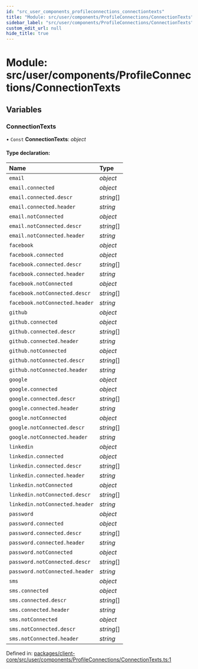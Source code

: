```yaml
---
id: "src_user_components_profileconnections_connectiontexts"
title: "Module: src/user/components/ProfileConnections/ConnectionTexts"
sidebar_label: "src/user/components/ProfileConnections/ConnectionTexts"
custom_edit_url: null
hide_title: true
---
```


# Module: src/user/components/ProfileConnections/ConnectionTexts

## Variables

### ConnectionTexts

• `Const` **ConnectionTexts**: *object*

#### Type declaration:

| Name | Type |
| :------ | :------ |
| `email` | *object* |
| `email.connected` | *object* |
| `email.connected.descr` | *string*[] |
| `email.connected.header` | *string* |
| `email.notConnected` | *object* |
| `email.notConnected.descr` | *string*[] |
| `email.notConnected.header` | *string* |
| `facebook` | *object* |
| `facebook.connected` | *object* |
| `facebook.connected.descr` | *string*[] |
| `facebook.connected.header` | *string* |
| `facebook.notConnected` | *object* |
| `facebook.notConnected.descr` | *string*[] |
| `facebook.notConnected.header` | *string* |
| `github` | *object* |
| `github.connected` | *object* |
| `github.connected.descr` | *string*[] |
| `github.connected.header` | *string* |
| `github.notConnected` | *object* |
| `github.notConnected.descr` | *string*[] |
| `github.notConnected.header` | *string* |
| `google` | *object* |
| `google.connected` | *object* |
| `google.connected.descr` | *string*[] |
| `google.connected.header` | *string* |
| `google.notConnected` | *object* |
| `google.notConnected.descr` | *string*[] |
| `google.notConnected.header` | *string* |
| `linkedin` | *object* |
| `linkedin.connected` | *object* |
| `linkedin.connected.descr` | *string*[] |
| `linkedin.connected.header` | *string* |
| `linkedin.notConnected` | *object* |
| `linkedin.notConnected.descr` | *string*[] |
| `linkedin.notConnected.header` | *string* |
| `password` | *object* |
| `password.connected` | *object* |
| `password.connected.descr` | *string*[] |
| `password.connected.header` | *string* |
| `password.notConnected` | *object* |
| `password.notConnected.descr` | *string*[] |
| `password.notConnected.header` | *string* |
| `sms` | *object* |
| `sms.connected` | *object* |
| `sms.connected.descr` | *string*[] |
| `sms.connected.header` | *string* |
| `sms.notConnected` | *object* |
| `sms.notConnected.descr` | *string*[] |
| `sms.notConnected.header` | *string* |

Defined in: [packages/client-core/src/user/components/ProfileConnections/ConnectionTexts.ts:1](https://github.com/xr3ngine/xr3ngine/blob/7e8e151f1/packages/client-core/src/user/components/ProfileConnections/ConnectionTexts.ts#L1)
